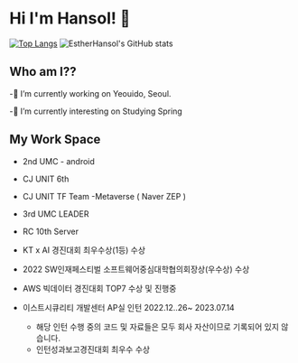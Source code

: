 # Hi I'm Hansol! 👋

[![Top Langs](https://github-readme-stats.vercel.app/api/top-langs/?username=EstherHansol&layout=compact)](https://github.com/EshterHansol/github-readme-stats)
![EstherHansol's GitHub stats](https://github-readme-stats.vercel.app/api?username=EstherHansol&show_icons=true&theme=radical)


## Who am I??
 -🔭 I’m currently working on Yeouido, Seoul.
 
 -💬 I’m currently interesting on Studying Spring

## My Work Space
 - 2nd UMC - android
 
 - CJ UNIT 6th

 - CJ UNIT TF Team -Metaverse ( Naver ZEP )
 
 - 3rd UMC LEADER

 - RC 10th Server

 - KT x AI 경진대회 최우수상(1등) 수상
 
 - 2022 SW인재페스티벌 소프트웨어중심대학협의회장상(우수상) 수상

 - AWS 빅데이터 경진대회 TOP7 수상 및 진행중

 - 이스트시큐리티 개발센터 AP실 인턴 2022.12..26~ 2023.07.14
   - 해당 인턴 수행 중의 코드 및 자료들은 모두 회사 자산이므로 기록되어 있지 않습니다.
   - 인턴성과보고경진대회 최우수 수상
